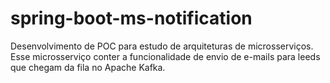 # spring-boot-ms-notification
Desenvolvimento de POC para estudo de arquiteturas de microsserviços. Esse microsserviço conter a funcionalidade de envio de e-mails para leeds que chegam da fila no Apache Kafka.
